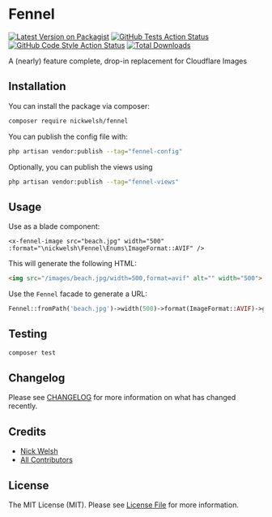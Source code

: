 # Fennel

[![Latest Version on Packagist](https://img.shields.io/packagist/v/nickwelsh/fennel.svg?style=flat-square)](https://packagist.org/packages/nickwelsh/fennel)
[![GitHub Tests Action Status](https://img.shields.io/github/actions/workflow/status/nickwelsh/fennel/run-tests.yml?branch=main&label=tests&style=flat-square)](https://github.com/nickwelsh/fennel/actions?query=workflow%3Arun-tests+branch%3Amain)
[![GitHub Code Style Action Status](https://img.shields.io/github/actions/workflow/status/nickwelsh/fennel/fix-php-code-style-issues.yml?branch=main&label=code%20style&style=flat-square)](https://github.com/nickwelsh/fennel/actions?query=workflow%3A"Fix+PHP+code+style+issues"+branch%3Amain)
[![Total Downloads](https://img.shields.io/packagist/dt/nickwelsh/fennel.svg?style=flat-square)](https://packagist.org/packages/nickwelsh/fennel)

A (nearly) feature complete, drop-in replacement for Cloudflare Images

## Installation

You can install the package via composer:

```bash
composer require nickwelsh/fennel
```

You can publish the config file with:

```bash
php artisan vendor:publish --tag="fennel-config"
```

Optionally, you can publish the views using

```bash
php artisan vendor:publish --tag="fennel-views"
```

## Usage

Use as a blade component:

```blade
<x-fennel-image src="beach.jpg" width="500" :format="\nickwelsh\Fennel\Enums\ImageFormat::AVIF" />
```
This will generate the following HTML:
```html
<img src="/images/beach.jpg/width=500,format=avif" alt="" width="500">
```

Use the `Fennel` facade to generate a URL:
```php
Fennel::fromPath('beach.jpg')->width(500)->format(ImageFormat::AVIF)->getUrl();
```

## Testing

```bash
composer test
```

## Changelog

Please see [CHANGELOG](CHANGELOG.md) for more information on what has changed recently.

## Credits

- [Nick Welsh](https://github.com/nickwelsh)
- [All Contributors](../../contributors)

## License

The MIT License (MIT). Please see [License File](LICENSE.md) for more information.

